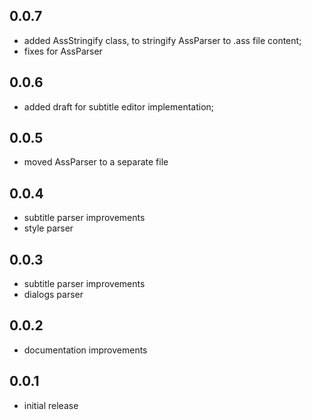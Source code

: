 ## 0.0.7

- added AssStringify class, to stringify AssParser to .ass file content;
- fixes for AssParser

## 0.0.6

- added draft for subtitle editor implementation;

## 0.0.5

- moved AssParser to a separate file

## 0.0.4

- subtitle parser improvements
- style parser

## 0.0.3

- subtitle parser improvements
- dialogs parser

## 0.0.2

- documentation improvements

## 0.0.1

- initial release
